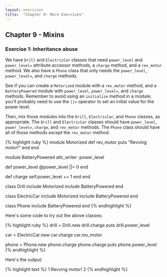 ```yaml
---
layout: exercises
title:  "Chapter 9: More Exercises"
---
```


## Chapter 9 - Mixins

### Exercise 1: Inheritance abuse

We have `Drill` and `ElectricCar` classes that need `power_level` and `power_level=` attribute accessor methods, a `charge` method, and a `rev_motor` method. We also have a `Phone` class that only needs the `power_level`, `power_level=`, and `charge` methods.

See if you can create a `Motorized` module with a `rev_motor` method, and a `BatteryPowered` module with `power_level`, `power_level=`, and `charge` methods. Remember to avoid using an `initialize` method in a module; you'll probably need to use the `||=` operator to set an initial value for the power level.

Then, mix those modules into the `Drill`, `ElectricCar`, and `Phone` classes, as appropriate. The `Drill` and `ElectricCar` classes should have `power_level`, `power_level=`, `charge`, and `rev_motor` methods. The `Phone` class should have all of those methods *except* the `rev_motor` method.

{% highlight ruby %}
module Motorized
  def rev_motor
    puts "Revving motor!"
  end
end

module BatteryPowered
  attr_writer :power_level

  def power_level
    @power_level ||= 0
  end

  def charge
    self.power_level += 1
  end
end

class Drill
  include Motorized
  include BatteryPowered
end

class ElectricCar
  include Motorized
  include BatteryPowered
end

class Phone
  include BatteryPowered
end
{% endhighlight %}

Here's some code to try out the above classes:

{% highlight ruby %}
drill = Drill.new
drill.charge
puts drill.power_level

car = ElectricCar.new
car.charge
car.rev_motor

phone = Phone.new
phone.charge
phone.charge
puts phone.power_level
{% endhighlight %}

Here's the output: 

{% highlight text %}
1
Revving motor!
2
{% endhighlight %}
